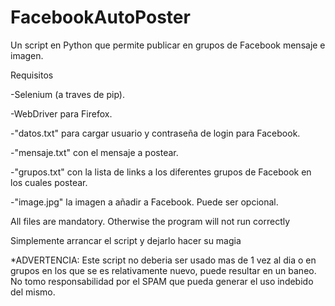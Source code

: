 # FacebookAutoPoster
Un script en Python que permite publicar en grupos de Facebook mensaje e imagen.

Requisitos

-Selenium (a traves de pip).

-WebDriver para Firefox.

-"datos.txt" para cargar usuario y contraseña de login para Facebook.

-"mensaje.txt" con el mensaje a postear.

-"grupos.txt" con la lista de links a los diferentes grupos de Facebook en los cuales postear.

-"image.jpg" la imagen a añadir a Facebook. Puede ser opcional.

All files are mandatory. Otherwise the program will not run correctly

Simplemente arrancar el script y dejarlo hacer su magia

*ADVERTENCIA: Este script no deberia ser usado mas de 1 vez al dia o en grupos en los que se es relativamente nuevo, puede resultar en un baneo. No tomo responsabilidad por el SPAM que pueda generar el uso indebido del mismo.

